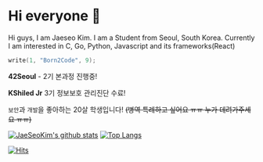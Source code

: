 # Hi everyone 👋

Hi guys, I am Jaeseo Kim. I am a Student from Seoul, South Korea. Currently I am interested in C, Go, Python, Javascript and its frameworks(React)

```c
write(1, "Born2Code", 9);
```

**42Seoul** - 2기 본과정 진행중!

**KShiled Jr** 3기 정보보호 관리진단 수료!

`보안`과 `개발`을 좋아하는 20살 학생입니다! ~~(병역 특례하고 싶어요 ㅠㅠ 누가 데려가주세요 ㅠㅠ)~~

[![JaeSeoKim's github stats](https://github-readme-stats.vercel.app/api?username=JaeSeoKim)](https://github.com/anuraghazra/github-readme-stats) [![Top Langs](https://github-readme-stats.vercel.app/api/top-langs/?username=JaeSeoKim&layout=compact)](https://github.com/anuraghazra/github-readme-stats)

[![Hits](https://hits.seeyoufarm.com/api/count/incr/badge.svg?url=https%3A%2F%2Fgithub.com%2FJaeSeoKim)](https://hits.seeyoufarm.com) 

